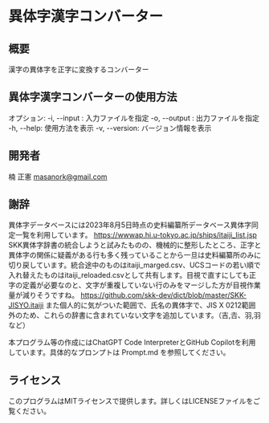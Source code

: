 異体字漢字コンバーター
===

概要
---

漢字の異体字を正字に変換するコンバーター

異体字漢字コンバーターの使用方法
---

オプション:
-i, --input : 入力ファイルを指定
-o, --output : 出力ファイルを指定
-h, --help: 使用方法を表示
-v, --version: バージョン情報を表示

開発者
---

楠 正憲 <masanork@gmail.com>

謝辞
---

異体字データベースには2023年8月5日時点の史料編纂所データベース異体字同定一覧を利用しています。
<https://wwwap.hi.u-tokyo.ac.jp/ships/itaiji_list.jsp>
SKK異体字辞書の統合しようと試みたものの、機械的に整形したところ、正字と異体字の関係に疑義がある行も多く残っていることから一旦は史料編纂所のみに切り戻しています。統合途中のものはitaiji_marged.csv、UCSコードの若い順で入れ替えたものはitaiji_reloaded.csvとして共有します。目視で直すにしても正字の定義が必要なのと、文字が重複していない行のみをマージした方が目視作業量が減りそうですね。
<https://github.com/skk-dev/dict/blob/master/SKK-JISYO.itaiji>
また個人的に気がついた範囲で、氏名の異体字で、JIS X 0212範囲外のため、これらの辞書に含まれていない文字を追加しています。（吉,𠮷、羽,羽など）

本プログラム等の作成にはChatGPT Code InterpreterとGitHub Copilotを利用しています。具体的なプロンプトは Prompt.md を参照してください。

ライセンス
---

このプログラムはMITライセンスで提供します。詳しくはLICENSEファイルをご覧ください。
